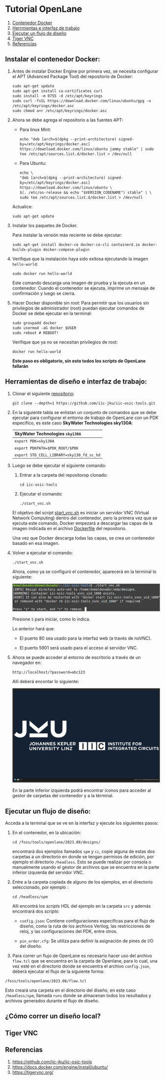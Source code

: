 # Tutorial OpenLane

1. [Contenedor Docker](#instalar-el-contenedor-docker)
2. [Herrmientas e interfaz de trabajo](#herramientas-de-diseño-e-interfaz-de-trabajo)
3. [Ejecutar un flujo de diseño](#ejecutar-un-flujo-de-diseño)
4. [Tiger VNC](#tiger-vnc)
5. [Referencias](#referencias)

## Instalar el contenedor Docker:

1. Antes de instalar Docker Engine por primera vez, se necesita configurar el APT (Advanced Package Tool) del repositorio de Docker:

    ```
    sudo apt-get update
    sudo apt-get install ca-certificates curl
    sudo install -m 0755 -d /etc/apt/keyrings
    sudo curl -fsSL https://download.docker.com/linux/ubuntu/gpg -o /etc/apt/keyrings/docker.asc
    sudo chmod a+r /etc/apt/keyrings/docker.asc
    ```
    
2. Ahora se debe agrega el repositorio a las fuentes APT:
    
    * Para linux Mint:

        ```
        echo "deb [arch=$(dpkg --print-architecture) signed-by=/etc/apt/keyrings/docker.asc] https://download.docker.com/linux/ubuntu jammy stable" | sudo tee /etc/apt/sources.list.d/docker.list > /dev/null
        ```

    * Para Ubuntu:

        ```
        echo \
        "deb [arch=$(dpkg --print-architecture) signed-by=/etc/apt/keyrings/docker.asc] https://download.docker.com/linux/ubuntu \
        $(. /etc/os-release && echo "$VERSION_CODENAME") stable" | \
        sudo tee /etc/apt/sources.list.d/docker.list > /dev/null
        ```

    Actualice:

    ```
    sudo apt-get update
    ```

3. Instalar los paquetes de Docker.

    Para instalar la versión más reciente se debe ejecutar:

    ```
    sudo apt-get install docker-ce docker-ce-cli containerd.io docker-buildx-plugin docker-compose-plugin
    ```

4. Verifique que la instalación haya sido exitosa ejecutando la     imagen ```hello-world```:
    ```
    sudo docker run hello-world
    ```

    Este comando descarga una imagen de prueba y la ejecuta en un contenedor. Cuando el contenedor se ejecuta, imprime un mensaje de confirmación y luego se cierra.

5. Hacer Docker disponible sin root: Para permitir que los usuarios sin privilegios de administrador (root) puedan ejecutar comandos de Docker se debe ejecutar en la terminal:

    ```
    sudo groupadd docker
    sudo usermod -aG docker $USER
    sudo reboot # REBOOT!
    ```

    Verifique que ya no se necesitan privilegios de root:

    ```
    docker run hello-world
    ```

    **Este paso es obligatorio, sin esto todos los scripts de OpenLane fallarán** 

## Herramientas de diseño e interfaz de trabajo:

1.  Clonar el siguiente [repositorio](https://github.com/iic-jku/IIC-OSIC-TOOLS):

    ```
    git clone --depth=1 https://github.com/iic-jku/iic-osic-tools.git
    ```

2.  En la siguiente tabla se enlistan un conjunto de comandos  que se debe ejecutar para configurar el entorno de trabajo de OpenLane con un PDK específico, es este caso **SkyWater Technologies sky130A**:

    | SkyWater Technologies `sky130A` |
    |---|
    | `export PDK=sky130A` |
    | `export PDKPATH=$PDK_ROOT/$PDK` |
    | `export STD_CELL_LIBRARY=sky130_fd_sc_hd` |


5. Luego se debe ejecutar el siguiente comando:

    1. Entrar a la carpeta del repositorop clonado:

        ```
        cd iic-osic-tools
        ```

    2. Ejecutar el comando:

        ```
        ./start_vnc.sh
        ```

    El objetivo del *script* [start_vnc.sh]() es iniciar un servidor VNC (Virtual Network Computing) dentro del contenedor, pero la primera vez que se ejecuta este comando, Docker empezará a  descargar las capas de la imagen indicada en el archivo [Dockerfile](https://github.com/iic-jku/IIC-OSIC-TOOLS/blob/main/_build/Dockerfile) del repositorio.

    Una vez que Docker descarga todas las capas, se crea un contenedor basado en esa imagen.

6. Volver a ejecutar el comando:

    ```
    ./start_vnc.sh
    ```

    Ahora, como ya se configuró el contenedor, aparecerá en la terminal lo siguiente:

    ![alt text](/img/image.png)

    Presione ```S``` para iniciar, como lo indica.

    Lo anterior hará que:

    * El puerto 80 sea usado para la interfaz web (a través de noVNC).
    
    * El puerto 5901 será usado para el acceso al servidor VNC.

7. Ahora se puede acceder al entorno de escritorio a través de un navegador en: 
    
    ```
    http://localhost/?password=abc123
    ```

    Allí deberá encontar lo siguiente:

    ![alt text](/img/image-1.png)

    En la parte inferior izquierda podrá encontrar iconos para acceder al gestor de carpetas del contenedor y a la términal.

## Ejecutar un flujo de diseño:

Acceda a la terminal que se ve en la interfaz y ejecute los siguientes pasos:

1. En el contenedor, en la ubicación:

    ```
    cd /foss/tools/openlane/2023.08/designs/
    ```

    encontrará dos ejemplos llamados ```spm``` y ```ci```, copie alguna de estas dos carpetas a un directorio en donde se tengan permisos de edición, por ejemplo el directorio ```/headless```. Esto se puede realizar por consola o manualmente usando el gestor de archivos que se encuentra en la parte inferior izquierda del servidor VNC.
   


3. Entre a la carpeta copiada de alguno de los ejemplos, en el directorio seleccionado, por ejemplo :

    ```
    cd /headless/spm
    ```

    Allí encontrá los *scripts* HDL del ejemplo en la carpeta ```src``` y además encontrará dos *scripts*:
        
    * ```config.json```: Contiene configuraciones específicas para el flujo de diseño, como la ruta de los archivos Verilog, las restricciones de reloj, y las configuraciones del PDK, entre otros.
        
    * ```pin_order.cfg```: Se utiliza para definir la asignación de pines de I/O del diseño.

4. Para correr un flujo de OpenLane es necesario hacer uso del archivo ```flow.tcl``` que se encuentra en la carpeta de Openlane, para lo cual, una vez esté en el directorio donde se encuentra el archivo ```config.json```, deberá ejecutar el flujo de la siguiente forma:

```
/foss/tools/openlane/2023.08/flow.tcl
```
        
Esto creará una carpeta en el directorio del diseño, en este caso ```/headless/spm```, llamada ```runs``` donde se almacenan todos los resultados y archivos generados durante el flujo de diseño.

## ¿Cómo correr un diseño local?

## Tiger VNC


## Referencias

1. https://github.com/iic-jku/iic-osic-tools
2. https://docs.docker.com/engine/install/ubuntu/
3. https://tigervnc.org/






    
